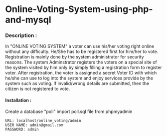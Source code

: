 # Online-Voting-System-using-php-and-mysql

### Description : 
In "ONLINE VOTING SYSTEM" a voter can use his/her voting right online without any difficulty. He/She has to be registered first for him/her to vote. Registration is mainly done by the system administrator for security reasons. The system Adminstrator registers the voters on a special site of the system visited by him only by simply filling a registration form to register voter.
After registration, the voter is assigned a secret Voter ID with which he/she can use to log into the system and enjoy services provide by the system such as voting. If invalid/wrong details are submitted, then the citizen is not registered to vote.

#### Installation : 

  Create a database "poll"
  import poll.sql file from phpmyadmin

  ```ADMIN LOGIN DETAILS 
  URL: localhost/online_voting/admin 
  USER NAME: admin@gmail.com 
  PASSWORD: admin 
  ```
